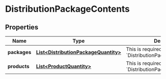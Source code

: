 # DistributionPackageContents

## Properties
Name | Type | Description | Notes
------------ | ------------- | ------------- | -------------
**packages** | [**List&lt;DistributionPackageQuantity&gt;**](DistributionPackageQuantity.md) | This is required only when &#x60;DistributionPackageType&#x3D;PALLET&#x60;. |  [optional]
**products** | [**List&lt;ProductQuantity&gt;**](ProductQuantity.md) | This is required only when &#x60;DistributionPackageType&#x3D;CASE&#x60;. |  [optional]
